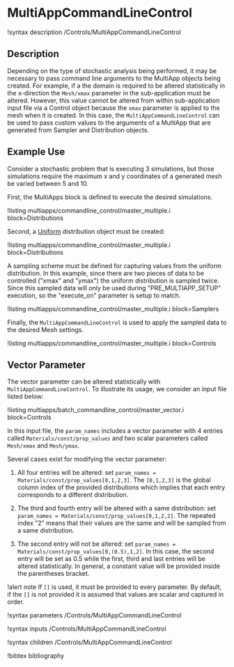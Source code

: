 # MultiAppCommandLineControl

!syntax description /Controls/MultiAppCommandLineControl

## Description

Depending on the type of stochastic analysis being performed, it may be necessary to pass command
line arguments to the MultiApp objects being created. For example, if a the domain is required to be
altered statistically in the x-direction the `Mesh/xmax` parameter in the sub-application must be
altered. However, this value cannot be altered from within sub-application input file via a Control
object because the `xmax` parameter is applied to the mesh when it is created. In this case, the
`MultiAppCommandLineControl` can be used to pass custom values to the arguments of a MultiApp that
are generated from Sampler and Distribution objects.

## Example Use

Consider a stochastic problem that is executing 3 simulations, but those simulations
require the maximum x and y coordinates of a generated mesh be varied between 5 and 10.

First, the MultiApps block is defined to execute the desired simulations.

!listing multiapps/commandline_control/master_multiple.i block=Distributions

Second, a [Uniform](distributions/Uniform.md) distribution
object must be created:

!listing multiapps/commandline_control/master_multiple.i block=Distributions

A sampling scheme must be defined for capturing values from the uniform distribution. In
this example, since there are two pieces of data to be controlled ("xmax" and "ymax") the
uniform distribution is sampled twice. Since this sampled data will only be used during
"PRE_MULTIAPP_SETUP" execution, so the "execute_on" parameter is setup to match.

!listing multiapps/commandline_control/master_multiple.i block=Samplers

Finally, the `MultiAppCommandLineControl` is used to apply the sampled data to the
desired Mesh settings.

!listing multiapps/commandline_control/master_multiple.i block=Controls

## Vector Parameter

The vector parameter can be altered statistically with `MultiAppCommandLineControl`. To illustrate its usage, we consider an input file listed below:

!listing multiapps/batch_commandline_control/master_vector.i block=Controls

In this input file, the `param_names` includes a vector parameter with 4 entries called `Materials/const/prop_values` and two scalar parameters called `Mesh/xmax` and `Mesh/ymax`.

Several cases exist for modifying the vector parameter:

1. All four entries will be altered: set `param_names = Materials/const/prop_values[0,1,2,3]`. The `[0,1,2,3]` is the global column index of the provided distributions which implies that each entry corresponds to a different distribution.  

2. The third and fourth entry will be altered with a same distribution: set `param_names = Materials/const/prop_values[0,1,2,2]`. The repeated index "2" means that their values are the same and will be sampled from a same distribution.

3. The second entry will not be altered: set `param_names = Materials/const/prop_values[0,(0.5),1,2]`. In this case, the second entry will be set as 0.5 while the first, third and last entries will be altered statistically. In general, a constant value will be provided inside the parentheses bracket.

!alert note
If `[]` is used, it must be provided to every parameter. By default, if the `[]` is not provided it is assumed that values are scalar and captured in order.

!syntax parameters /Controls/MultiAppCommandLineControl

!syntax inputs /Controls/MultiAppCommandLineControl

!syntax children /Controls/MultiAppCommandLineControl

!bibtex bibliography
